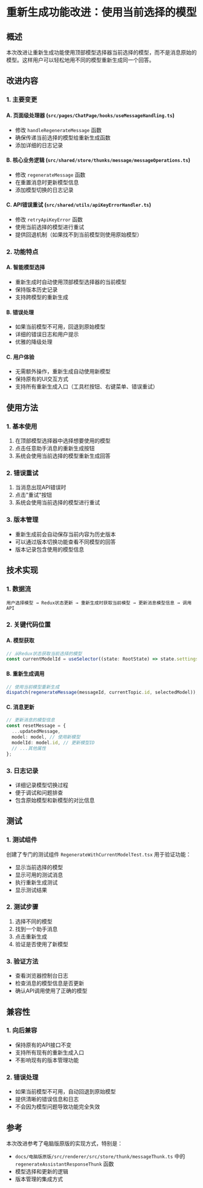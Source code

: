 # 重新生成功能改进：使用当前选择的模型

## 概述

本次改进让重新生成功能使用顶部模型选择器当前选择的模型，而不是消息原始的模型。这样用户可以轻松地用不同的模型重新生成同一个回答。

## 改进内容

### 1. 主要变更

#### A. 页面级处理器 (`src/pages/ChatPage/hooks/useMessageHandling.ts`)
- 修改 `handleRegenerateMessage` 函数
- 确保传递当前选择的模型给重新生成函数
- 添加详细的日志记录

#### B. 核心业务逻辑 (`src/shared/store/thunks/message/messageOperations.ts`)
- 修改 `regenerateMessage` 函数
- 在重置消息时更新模型信息
- 添加模型切换的日志记录

#### C. API错误重试 (`src/shared/utils/apiKeyErrorHandler.ts`)
- 修改 `retryApiKeyError` 函数
- 使用当前选择的模型进行重试
- 提供回退机制（如果找不到当前模型则使用原始模型）

### 2. 功能特点

#### A. 智能模型选择
- 重新生成时自动使用顶部模型选择器的当前模型
- 保持版本历史记录
- 支持跨模型的重新生成

#### B. 错误处理
- 如果当前模型不可用，回退到原始模型
- 详细的错误日志和用户提示
- 优雅的降级处理

#### C. 用户体验
- 无需额外操作，重新生成自动使用新模型
- 保持原有的UI交互方式
- 支持所有重新生成入口（工具栏按钮、右键菜单、错误重试）

## 使用方法

### 1. 基本使用
1. 在顶部模型选择器中选择想要使用的模型
2. 点击任意助手消息的重新生成按钮
3. 系统会使用当前选择的模型重新生成回答

### 2. 错误重试
1. 当消息出现API错误时
2. 点击"重试"按钮
3. 系统会使用当前选择的模型进行重试

### 3. 版本管理
- 重新生成前会自动保存当前内容为历史版本
- 可以通过版本切换功能查看不同模型的回答
- 版本记录包含使用的模型信息

## 技术实现

### 1. 数据流
```
用户选择模型 → Redux状态更新 → 重新生成时获取当前模型 → 更新消息模型信息 → 调用API
```

### 2. 关键代码位置

#### A. 模型获取
```typescript
// 从Redux状态获取当前选择的模型
const currentModelId = useSelector((state: RootState) => state.settings.currentModelId);
```

#### B. 重新生成调用
```typescript
// 使用当前模型重新生成
dispatch(regenerateMessage(messageId, currentTopic.id, selectedModel));
```

#### C. 消息更新
```typescript
// 更新消息的模型信息
const resetMessage = {
  ...updatedMessage,
  model: model, // 使用新模型
  modelId: model.id, // 更新模型ID
  // ...其他属性
};
```

### 3. 日志记录
- 详细记录模型切换过程
- 便于调试和问题排查
- 包含原始模型和新模型的对比信息

## 测试

### 1. 测试组件
创建了专门的测试组件 `RegenerateWithCurrentModelTest.tsx` 用于验证功能：
- 显示当前选择的模型
- 显示可用的测试消息
- 执行重新生成测试
- 显示测试结果

### 2. 测试步骤
1. 选择不同的模型
2. 找到一个助手消息
3. 点击重新生成
4. 验证是否使用了新模型

### 3. 验证方法
- 查看浏览器控制台日志
- 检查消息的模型信息是否更新
- 确认API调用使用了正确的模型

## 兼容性

### 1. 向后兼容
- 保持原有的API接口不变
- 支持所有现有的重新生成入口
- 不影响现有的版本管理功能

### 2. 错误处理
- 如果当前模型不可用，自动回退到原始模型
- 提供清晰的错误信息和日志
- 不会因为模型问题导致功能完全失效

## 参考

本次改进参考了电脑版原版的实现方式，特别是：
- `docs/电脑版原版/src/renderer/src/store/thunk/messageThunk.ts` 中的 `regenerateAssistantResponseThunk` 函数
- 模型选择和更新的逻辑
- 版本管理的集成方式
